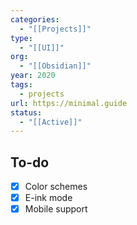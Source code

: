 ```yaml
---
categories:
  - "[[Projects]]"
type:
  - "[[UI]]"
org:
  - "[[Obsidian]]"
year: 2020
tags:
  - projects
url: https://minimal.guide
status:
  - "[[Active]]"
---
```

## To-do

- [x] Color schemes
- [x] E-ink mode
- [x] Mobile support
